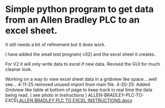 # Simple python program to get data from an Allen Bradley PLC to an excel sheet.
It still needs a bit of refinement but it does work.

I have added the small test program( v32) and the excel sheet it creates.

For V2 it will only write data to excel if new data.
Revised the GUI for much cleaner look.

Working on a way to view excel sheet data in a gridview like space....well see...
4-11-25 removed unused import from main file.
4-20-25:  Added Gridview like table at bottom of page to keep track in real time the data being read. ( see photo in Instructions )
ALLEN-BRADLEY-PLC-TO-EXCEL[ALLEN BRADLEY PLC TO EXCEL INSTRUCTIONS.docx](https://github.com/user-attachments/files/19612205/ALLEN.BRADLEY.PLC.TO.EXCEL.INSTRUCTIONS.docx)
